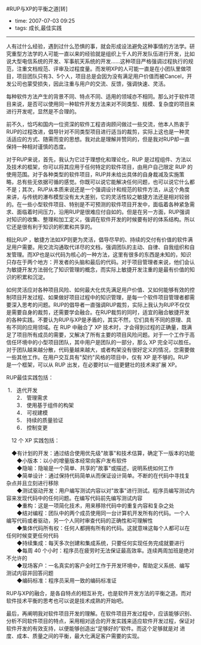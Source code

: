 #RUP与XP的平衡之道[转]

- time: 2007-07-03 09:25
- tags: 成长,最佳实践
---

<p>人有过什么经验，遇到过什么恐惧的事，就会形成设法避免这种事情的方法学。研究重型方法学的人可能一直以来的经验就是组织上千人的开发队伍进行开发，比如说大型电信系统的开发、军事航天系统的开发......这种项目严格强调过程执行的规范，注重文档规范、评审及过程度量。而发明XP的人可能一直是在小团队里做项目，项目团队只有3、5个人，项目总是会因为没有满足用户价值而被Cancel，开发公司也蒙受损失，因此注重与用户的交流、反馈，强调快速、灵活。 </p>
<p>每种软件方法产生的背景不同、特点不同、适用的领域亦不相同。那么对于软件项目来说，是否可以使用同一种软件开发方法来对不同类型、规模、复杂度的项目来进行开发呢，显然是不合理的。</p>
<p>前不久，恰巧和国内一位资深的软件工程咨询顾问做过一些交流，他本人热衷于RUP的过程改进，倡导针对不同类型项目进行适当的裁剪，实际上这也是一种灵活适应的方式、随需而变的思想。我对此是理解并赞同的，但是我对RUP却一直保持一种相对谨慎的态度。 </p>
<p>对于RUP来说，首先，我认为它过于理想化和理论化，RUP 是过程组件、方法以及技术的框架，你可以将其应用于任何特定的软件项目，由用户自己限定 RUP 的使用范围。对于各种类型的软件项目，RUP并未给出具体的自身裁减及实施策略，总有些无依据可循的感觉。你既可以说它能解决任何问题，也可以说它什么都不是；其次，RUP从本质来说还是一个强调设计和规范的软件方法，从这个角度来讲，与传统的瀑布模型没有太大差别，它的灵活性较之敏捷方法还是相对较弱的。在一些小型软件项目、特别是不可预测的软件项目开发中，面临着各种紧急需求、面临着时间压力，沿用RUP是很难应付自如的。但是在另一方面，RUP强调对知识的收集、整理和加工定义，强调在软件开发的时候要有好的体系结构。所以它还是很有利于知识的积累和共享的。</p>
<p>相比RUP ，敏捷方法如XP则更为灵活，倡导尽早的、持续的交付有价值的软件满足用户需要。用交流沟通取代详尽的文档，强调团队的主动、自律、自我组织和自发管理。而XP也是以代码为核心的一种方法，这里有很多的东西是未知的，知识只存在于两个地方：开发者的头脑和最后的代码。对于项目管理者来说，他们会认为敏捷开发方法弱化了知识管理的概念，而实际上敏捷开发注重的是最有价值的知识的积累和沉淀。</p>
<p>如何灵活应对各种项目风险、如何最大化优先满足用户价值、又如何能够有效的控制项目开发过程、如果做好项目过程中的知识管理，是每一个软件项目管理者都需要深入思考的问题。RUP的倡导者一直强调RUP裁剪，实际上我认为RUP不仅仅是需要自身的裁剪，还需要学会融合。在RUP裁剪的同时，适宜的融合敏捷开发的各种实践。不要认为RUP与XP是矛盾的，其实不然，它们具有不同的原理、具有不同的应用领域。在 RUP 中融合了 XP 技术时，才会得到过程的正确量，既满足了项目所有成员的需要，又解决了所有主要的项目风险问题。对于一个工作于高信任环境中的小型项目团队，其中用户是团队的一部分，那么 XP 完全可以胜任。对于团队越来越分散，代码量越来越大，或者构架没有很好定义的情况，您需要做一些其他工作。在用户交互具有"契约"风格的项目中，仅有 XP 是不够的。RUP 是一个框架，可以从 RUP 出发，在必要时以一组更健壮的技术来扩展 XP。 </p>
<p>RUP最佳实践包括：</p>
<p>&nbsp;1． 迭代开发 <br>　　2． 管理需求 <br>　　3． 使用基于组件的构架 <br>　　4． 可视建模 <br>　　5． 持续的质量验证 <br>　　6． 控制变更 </p>
<p>　12 个 XP 实践包括：</p>
<p>　◆有计划的开发：通过结合使用优先级"故事"和技术估算，确定下一版本的功能<br>　　◆小版本：以小的增量版本经常向客户发布软件 <br>　　◆隐喻：隐喻是一个简单、共享的"故事"或描述，说明系统如何工作 <br>　　◆简单设计：通过保持代码简单从而保证设计简单。不断的在代码中寻找复杂点并且立刻进行移除 <br>　　◆测试驱动开发：用户编写测试内容以对"故事"进行测试。程序员编写测试内容来发现代码中的任何问题。在编写代码前先编写测试内容 <br>　　◆重构：这是一项简化技术，用来移除代码中的重复内容和复杂之处 <br>　　◆结对编程：团队中的两个成员使用同一台计算机开发所有的代码。一个人编写代码或者驱动，另一个人同时审查代码的正确性和可理解性 <br>　　◆集体代码所有权：任何人都拥有所有的代码。这就意味这每个人都可以在任何时候变更任何代码 <br>　　◆持续集成：每天多次创建和集成系统，只要任何实现任务完成就要进行 <br>　　◆每周 40 个小时：程序员在疲劳时无法保证最高效率。连续两周加班是绝对不允许的 <br>　　◆现场客户：一名真实的客户全时工作于开发环境中，帮助定义系统、编写测试内容并回答问题 <br>　　◆编码标准：程序员采用一致的编码标准证 </p>
<p>RUP与XP的融合，是各自特点的相互补充，也是软件开发方法的平衡之道。而对软件技术平衡的思考也可以说是技术成熟的开始吧。</p>
<p>最后，再阐明我对软件项目开发的理解。在软件项目开发过程中，应该能够识别、分析不同软件项目的特点，采用相对适合的开发实践来适应软件开发过程，保证对软件开发的有效支持，以便能够创造出“足够好的”软件。而这个足够就是对 进度、成本、质量之间的平衡，最大化满足客户需要的实现。</p>
                                    
